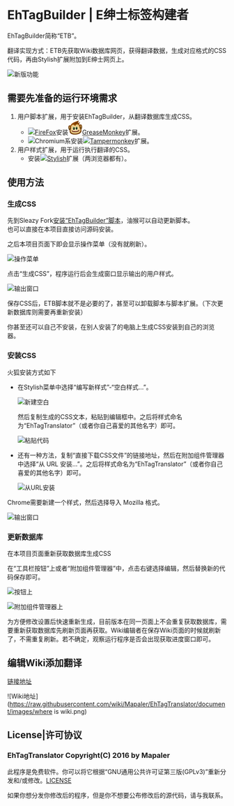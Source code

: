 # EhTagBuilder | E绅士标签构建者
EhTagBuilder简称“ETB”。

翻译实现方式：ETB先获取Wiki数据库网页，获得翻译数据，生成对应格式的CSS代码，再由Stylish扩展附加到E绅士网页上。

![新版功能](http://ww4.sinaimg.cn/large/6c84b2d6gw1f48jt1uj2hj20xw0f4acx.jpg)

## 需要先准备的运行环境需求
1. 用户脚本扩展，用于安装EhTagBuilder，从翻译数据库生成CSS。
   * [![](https://www.mozilla.org/media/img/firefox/favicon.dc6635050bf5.ico)FireFox](http://www.firefox.com)安装[![](https://github.com/greasemonkey/greasemonkey/raw/master/skin/icon32.png)GreaseMonkey](http://www.greasespot.net/)扩展。
   * ![](http://www.chromium.org/_/rsrc/1438879449147/config/customLogo.gif)Chromium系安装[![](https://addons.cdn.mozilla.net/user-media/addon_icons/683/683490-64.png?modified=1463757971)Tampermonkey](https://chrome.google.com/webstore/detail/tampermonkey/dhdgffkkebhmkfjojejmpbldmpobfkfo?hl=zh-CN)扩展。
2. 用户样式扩展，用于运行执行翻译的CSS。
   * 安装[![](https://addons.cdn.mozilla.net/user-media/addon_icons/2/2108-64.png?modified=1453837884)Stylish](https://userstyles.org/)扩展（两浏览器都有）。



## 使用方法
### 生成CSS
先到Sleazy Fork[安装“EhTagBuilder”脚本](https://sleazyfork.org/scripts/19619)，油猴可以自动更新脚本。<br>也可以直接在本项目直接访问源码安装。

之后本项目页面下即会显示操作菜单（没有就刷新）。

![操作菜单](https://raw.githubusercontent.com/wiki/Mapaler/EhTagTranslator/document/images/etb-menu.png)

点击“生成CSS”，程序运行后会生成窗口显示输出的用户样式。

![输出窗口](https://raw.githubusercontent.com/wiki/Mapaler/EhTagTranslator/document/images/etb-cssoutput.png)

保存CSS后，ETB脚本就不是必要的了，甚至可以卸载脚本与脚本扩展。（下次更新数据库则需要再重新安装）

你甚至还可以自己不安装，在别人安装了的电脑上生成CSS安装到自己的浏览器。

### 安装CSS

火狐安装方式如下 

* 在Stylish菜单中选择“编写新样式”-“空白样式...”。
  
  ![新建空白](http://ww2.sinaimg.cn/large/6c84b2d6gw1f3smf9bgt9j20tt0fbgr4.jpg)
  
  然后复制生成的CSS文本，粘贴到编辑框中。之后将样式命名为“EhTagTranslator”（或者你自己喜爱的其他名字）即可。
  
  ![粘贴代码](http://ww3.sinaimg.cn/large/6c84b2d6gw1f3sn1uyx5tj20io0dtq6z.jpg)
* 还有一种方法，复制“直接下载CSS文件”的链接地址，然后在附加组件管理器中选择“从 URL 安装...”。之后将样式命名为“EhTagTranslator”（或者你自己喜爱的其他名字）即可。
  
  ![从URL安装](http://ww4.sinaimg.cn/large/6c84b2d6gw1f3sme5420dj20pb0f8tdz.jpg)

Chrome需要新建一个样式，然后选择导入 Mozilla 格式。

  ![输出窗口](https://raw.githubusercontent.com/wiki/Mapaler/EhTagTranslator/document/images/etb-chrome.png)

### 更新数据库
在本项目页面重新获取数据库生成CSS

在“工具栏按钮”上或者“附加组件管理器”中，点击右键选择编辑，然后替换新的代码保存即可。

![按钮上](http://ww1.sinaimg.cn/large/6c84b2d6gw1f3smv77s1hj207k078gmn.jpg)

![附加组件管理器上](http://ww2.sinaimg.cn/large/6c84b2d6gw1f3smvltaadj20dv05bwex.jpg)

为方便修改设置后快速重新生成，目前版本在同一页面上不会重复获取数据库，需要重新获取数据库先刷新页面再获取。Wiki编辑者在保存Wiki页面的时候就刷新了，不需重复刷新。若不确定，观察运行程序是否会出现获取进度窗口即可。

## 编辑Wiki添加翻译


[链接地址](https://github.com/Mapaler/EhTagTranslator/wiki)

![Wiki地址](https://raw.githubusercontent.com/wiki/Mapaler/EhTagTranslator/document/images/where is wiki.png)

## License|许可协议
### EhTagTranslator Copyright(C) 2016 by Mapaler

此程序是免费软件。你可以将它根据“GNU通用公共许可证第三版(GPLv3)”重新分发和/或修改。[LICENSE](https://github.com/Mapaler/EhTagTranslator/blob/master/LICENSE)

如果你想分发你修改后的程序，但是你不想要公布修改后的源代码，请与我联系。
